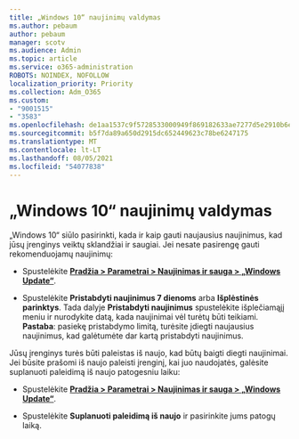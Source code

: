 ```yaml
---
title: „Windows 10“ naujinimų valdymas
ms.author: pebaum
author: pebaum
manager: scotv
ms.audience: Admin
ms.topic: article
ms.service: o365-administration
ROBOTS: NOINDEX, NOFOLLOW
localization_priority: Priority
ms.collection: Adm_O365
ms.custom:
- "9001515"
- "3583"
ms.openlocfilehash: de1aa1537c9f5728533000949f869182633ae7277d5e2910b6e572a10195571d
ms.sourcegitcommit: b5f7da89a650d2915dc652449623c78be6247175
ms.translationtype: MT
ms.contentlocale: lt-LT
ms.lasthandoff: 08/05/2021
ms.locfileid: "54077838"
---
```

# <a name="manage-updates-in-windows-10"></a>„Windows 10“ naujinimų valdymas

„Windows 10“ siūlo pasirinkti, kada ir kaip gauti naujausius naujinimus, kad jūsų įrenginys veiktų sklandžiai ir saugiai. Jei nesate pasirengę gauti rekomenduojamų naujinimų:

- Spustelėkite **[Pradžia > Parametrai > Naujinimas ir sauga > „Windows Update“](ms-settings:windowsupdate)**.

- Spustelėkite **Pristabdyti naujinimus 7 dienoms** arba **Išplėstinės parinktys**. Tada dalyje **Pristabdyti naujinimus** spustelėkite išplečiamąjį meniu ir nurodykite datą, kada naujinimai vėl turėtų būti teikiami. **Pastaba**: pasiekę pristabdymo limitą, turėsite įdiegti naujausius naujinimus, kad galėtumėte dar kartą pristabdyti naujinimus.

Jūsų įrenginys turės būti paleistas iš naujo, kad būtų baigti diegti naujinimai. Jei būsite prašomi iš naujo paleisti įrenginį, kai juo naudojatės, galėsite suplanuoti paleidimą iš naujo patogesniu laiku:

- Spustelėkite **[Pradžia > Parametrai > Naujinimas ir sauga > „Windows Update“](ms-settings:windowsupdate)**.

- Spustelėkite **Suplanuoti paleidimą iš naujo** ir pasirinkite jums patogų laiką.
